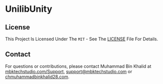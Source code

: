 # UnilibUnity

## License

This Project Is Licensed Under The `MIT` - See The [LICENSE](LICENSE) File For Details.

## Contact

For questions or contributions, please contact Muhammad Bin Khalid at [mbktechstudio.com/Support](https://mbktechstudio.com/Support/?Project=UnilibUnity), [support@mbktechstudio.com](mailto:support@mbktechstudio.com) or [chmuhammadbinkhalid28.com](mailto:chmuhammadbinkhalid28.com).
